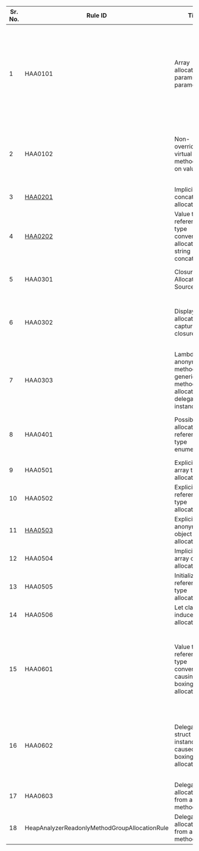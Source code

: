 
Sr. No. | Rule ID | Title | Category | Enabled | CodeFix | Description |
--------|---------|-------|----------|---------|---------|--------------------------------------------------------------------------------------------------------------|
1 | HAA0101 | Array allocation for params parameter | Performance | True | False | This call site is calling into a function with a 'params' parameter. This results in an array allocation even if no parameter is passed in for the params parameter |
2 | HAA0102 | Non-overridden virtual method call on value type | Performance | True | False | Non-overridden virtual method call on a value type adds a boxing or constrained instruction |
3 | [HAA0201](http://msdn.microsoft.com/en-us/library/2839d5h5(v=vs.110).aspx) | Implicit string concatenation allocation | Performance | True | False | Considering using StringBuilder |
4 | [HAA0202](http://msdn.microsoft.com/en-us/library/yz2be5wk.aspx) | Value type to reference type conversion allocation for string concatenation | Performance | True | False | Value type ({0}) is being boxed to a reference type for a string concatenation. |
5 | HAA0301 | Closure Allocation Source | Performance | True | False | Heap allocation of closure Captures: {0} |
6 | HAA0302 | Display class allocation to capture closure | Performance | True | False | The compiler will emit a class that will hold this as a field to allow capturing of this closure |
7 | HAA0303 | Lambda or anonymous method in a generic method allocates a delegate instance | Performance | True | False | Considering moving this out of the generic method |
8 | HAA0401 | Possible allocation of reference type enumerator | Performance | True | False | Non-ValueType enumerator may result in a heap allocation |
9 | HAA0501 | Explicit new array type allocation | Performance | True | False | Explicit new array type allocation |
10 | HAA0502 | Explicit new reference type allocation | Performance | True | False | Explicit new reference type allocation |
11 | [HAA0503](http://msdn.microsoft.com/en-us/library/bb397696.aspx) | Explicit new anonymous object allocation | Performance | True | False | Explicit new anonymous object allocation |
12 | HAA0504 | Implicit new array creation allocation | Performance | True | False | Implicit new array creation allocation |
13 | HAA0505 | Initializer reference type allocation | Performance | True | False | Initializer reference type allocation |
14 | HAA0506 | Let clause induced allocation | Performance | True | False | Let clause induced allocation |
15 | HAA0601 | Value type to reference type conversion causing boxing allocation | Performance | True | False | Value type to reference type conversion causes boxing at call site (here), and unboxing at the callee-site. Consider using generics if applicable |
16 | HAA0602 | Delegate on struct instance caused a boxing allocation | Performance | True | False | Struct instance method being used for delegate creation, this will result in a boxing instruction |
17 | HAA0603 | Delegate allocation from a method group | Performance | True | False | This will allocate a delegate instance |
18 | HeapAnalyzerReadonlyMethodGroupAllocationRule | Delegate allocation from a method group | Performance | True | False | This will allocate a delegate instance |
